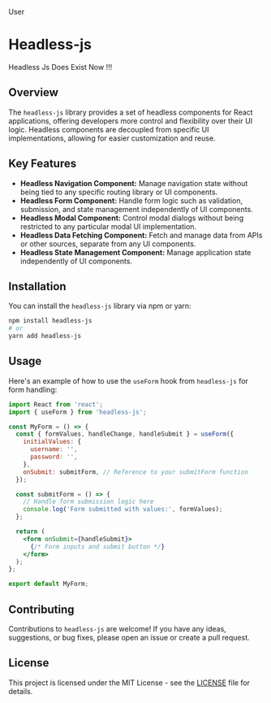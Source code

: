 User
# Headless-js


Headless Js Does Exist Now !!!



## Overview
The `headless-js` library provides a set of headless components for React applications, offering developers more control and flexibility over their UI logic. Headless components are decoupled from specific UI implementations, allowing for easier customization and reuse.

## Key Features
- **Headless Navigation Component:** Manage navigation state without being tied to any specific routing library or UI components.
- **Headless Form Component:** Handle form logic such as validation, submission, and state management independently of UI components.
- **Headless Modal Component:** Control modal dialogs without being restricted to any particular modal UI implementation.
- **Headless Data Fetching Component:** Fetch and manage data from APIs or other sources, separate from any UI components.
- **Headless State Management Component:** Manage application state independently of UI components.

## Installation
You can install the `headless-js` library via npm or yarn:


```bash
npm install headless-js
# or
yarn add headless-js
```

## Usage
Here's an example of how to use the `useForm` hook from `headless-js` for form handling:

```jsx
import React from 'react';
import { useForm } from 'headless-js';

const MyForm = () => {
  const { formValues, handleChange, handleSubmit } = useForm({
    initialValues: {
      username: '',
      password: '',
    },
    onSubmit: submitForm, // Reference to your submitForm function
  });

  const submitForm = () => {
    // Handle form submission logic here
    console.log('Form submitted with values:', formValues);
  };

  return (
    <form onSubmit={handleSubmit}>
      {/* Form inputs and submit button */}
    </form>
  );
};

export default MyForm;
```

## Contributing
Contributions to `headless-js` are welcome! If you have any ideas, suggestions, or bug fixes, please open an issue or create a pull request.

## License
This project is licensed under the MIT License - see the [LICENSE](LICENSE) file for details.
